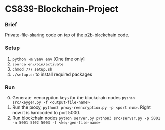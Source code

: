 # CS839-Blockchain-Project

### Brief
Private-file-sharing code on top of the p2b-blockchain code.

### Setup
1. `python -m venv env` [One time only]
2. `source env/bin/activate` 
3. `chmod 777 setup.sh`
4. `./setup.sh` to install required packages

### Run
0. Generate reencryption keys for the blockchain nodes `python src/keygen.py -f <output-file-name>`
1. Run the proxy, `python3 proxy-reencryption.py -p <port num>`. Right now it is hardcoded to port 5000. 
2. Run blockchain nodes `python server.py python3 src/server.py -p 5001 -n 5001 5002 5003 -f <key-gen-file-name>`
